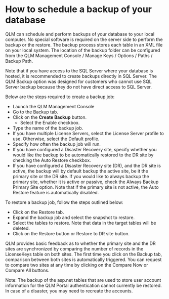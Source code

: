 # How to schedule a backup of your database

QLM can schedule and perform backups of your database to your local computer. No special software is required on the server side to perform the backup or the restore. The backup process stores each table in an XML file on your local system. The location of the backup folder can be configured from the QLM Management Console / Manage Keys / Options / Paths / Backup Path.

Note that if you have access to the SQL Server where your database is hosted, it is recommended to create backups directly in SQL Server. The QLM Backup option was designed for customers who cannot use SQL Server backup because they do not have direct access to SQL Server.

Below are the steps required to create a backup job:

* Launch the QLM Management Console
* Go to the Backup tab.
* Click on the **Create Backup** button.
  * Select the Enable checkbox.
* Type the name of the backup job.
* If you have multiple License Servers, select the License Server profile to use. Otherwise, select the Default profile.
* Specify how often the backup job will run.
* If you have configured a Disaster Recovery site, specify whether you would like the backup to be automatically restored to the DR site by checking the Auto Restore checkbox.
* If you have configured a Disaster Recovery site (DR), and the DR site is active, the backup will by default backup the active site, be it the primary site or the DR site. If you would like to always backup the primary site, whether it is active or passive, check the Always Backup Primary Site option. Note that if the primary site is not active, the Auto Restore feature is automatically disabled.

To restore a backup job, follow the steps outlined below:

* Click on the Restore tab.
* Expand the backup job and select the snapshot to restore.
* Select the tables to restore. Note that data in the target tables will be deleted.
* Click on the Restore button or Restore to DR site button.

QLM provides basic feedback as to whether the primary site and the DR sites are synchronized by comparing the number of records in the LicenseKeys table on both sites. The first time you click on the Backup tab, comparison between both sites is automatically triggered. You can request to compare two sites at any time by clicking on the Compare Now or Compare All buttons.

Note: The backup of the asp.net tables that are used to store user account information for the QLM Portal authentication cannot currently be restored. In case of a disaster, you may need to recreate the accounts.
